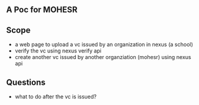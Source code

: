 ## A Poc for MOHESR

## Scope

- a web page to upload a vc issued by an organization in nexus (a school)
- verify the vc using nexus verify api
- create another vc issued by another organziation (mohesr) using nexus api

## Questions

- what to do after the vc is issued?
